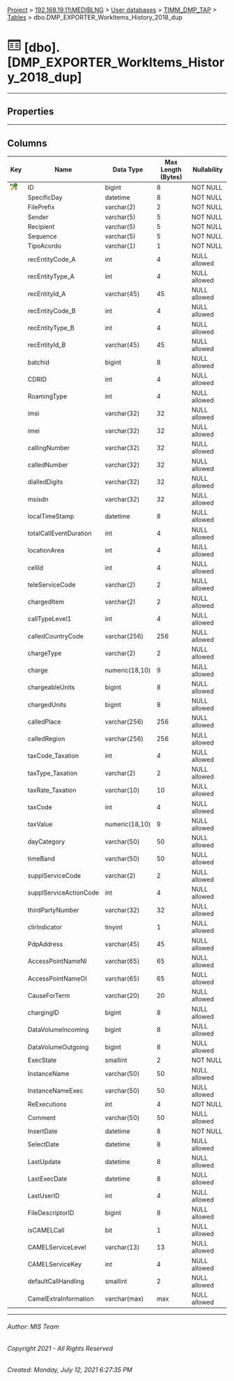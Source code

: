 #### 

[Project](../../../../index.md) > [192.168.19.11\\MEDIBLNG](../../../index.md) > [User databases](../../index.md) > [TIMM_DMP_TAP](../index.md) > [Tables](Tables.md) > dbo.DMP_EXPORTER_WorkItems_History_2018_dup

# ![Tables](../../../../Images/Table32.png) [dbo].[DMP_EXPORTER_WorkItems_History_2018_dup]

---

## <a name="#properties"></a>Properties



---

## <a name="#columns"></a>Columns

| Key | Name | Data Type | Max Length (Bytes) | Nullability |
|---|---|---|---|---|
| [![Cluster Primary Key PK_DMP_EXPORTER_WorkItems_History_2018_dup: ID](../../../../Images/pkcluster.png)](#indexes) | ID | bigint | 8 | NOT NULL |
|  | SpecificDay | datetime | 8 | NOT NULL |
|  | FilePrefix | varchar(2) | 2 | NOT NULL |
|  | Sender | varchar(5) | 5 | NOT NULL |
|  | Recipient | varchar(5) | 5 | NOT NULL |
|  | Sequence | varchar(5) | 5 | NOT NULL |
|  | TipoAcordo | varchar(1) | 1 | NOT NULL |
|  | recEntityCode_A | int | 4 | NULL allowed |
|  | recEntityType_A | int | 4 | NULL allowed |
|  | recEntityId_A | varchar(45) | 45 | NULL allowed |
|  | recEntityCode_B | int | 4 | NULL allowed |
|  | recEntityType_B | int | 4 | NULL allowed |
|  | recEntityId_B | varchar(45) | 45 | NULL allowed |
|  | batchid | bigint | 8 | NULL allowed |
|  | CDRID | int | 4 | NULL allowed |
|  | RoamingType | int | 4 | NULL allowed |
|  | imsi | varchar(32) | 32 | NULL allowed |
|  | imei | varchar(32) | 32 | NULL allowed |
|  | callingNumber | varchar(32) | 32 | NULL allowed |
|  | calledNumber | varchar(32) | 32 | NULL allowed |
|  | dialledDigits | varchar(32) | 32 | NULL allowed |
|  | msisdn | varchar(32) | 32 | NULL allowed |
|  | localTimeStamp | datetime | 8 | NULL allowed |
|  | totalCallEventDuration | int | 4 | NULL allowed |
|  | locationArea | int | 4 | NULL allowed |
|  | cellId | int | 4 | NULL allowed |
|  | teleServiceCode | varchar(2) | 2 | NULL allowed |
|  | chargedItem | varchar(2) | 2 | NULL allowed |
|  | callTypeLevel1 | int | 4 | NULL allowed |
|  | calledCountryCode | varchar(256) | 256 | NULL allowed |
|  | chargeType | varchar(2) | 2 | NULL allowed |
|  | charge | numeric(18,10) | 9 | NULL allowed |
|  | chargeableUnits | bigint | 8 | NULL allowed |
|  | chargedUnits | bigint | 8 | NULL allowed |
|  | calledPlace | varchar(256) | 256 | NULL allowed |
|  | calledRegion | varchar(256) | 256 | NULL allowed |
|  | taxCode_Taxation | int | 4 | NULL allowed |
|  | taxType_Taxation | varchar(2) | 2 | NULL allowed |
|  | taxRate_Taxation | varchar(10) | 10 | NULL allowed |
|  | taxCode | int | 4 | NULL allowed |
|  | taxValue | numeric(18,10) | 9 | NULL allowed |
|  | dayCategory | varchar(50) | 50 | NULL allowed |
|  | timeBand | varchar(50) | 50 | NULL allowed |
|  | supplServiceCode | varchar(2) | 2 | NULL allowed |
|  | supplServiceActionCode | int | 4 | NULL allowed |
|  | thirdPartyNumber | varchar(32) | 32 | NULL allowed |
|  | clirIndicator | tinyint | 1 | NULL allowed |
|  | PdpAddress | varchar(45) | 45 | NULL allowed |
|  | AccessPointNameNI | varchar(65) | 65 | NULL allowed |
|  | AccessPointNameOI | varchar(65) | 65 | NULL allowed |
|  | CauseForTerm | varchar(20) | 20 | NULL allowed |
|  | chargingID | bigint | 8 | NULL allowed |
|  | DataVolumeIncoming | bigint | 8 | NULL allowed |
|  | DataVolumeOutgoing | bigint | 8 | NULL allowed |
|  | ExecState | smallint | 2 | NOT NULL |
|  | InstanceName | varchar(50) | 50 | NULL allowed |
|  | InstanceNameExec | varchar(50) | 50 | NULL allowed |
|  | ReExecutions | int | 4 | NOT NULL |
|  | Comment | varchar(50) | 50 | NULL allowed |
|  | InsertDate | datetime | 8 | NOT NULL |
|  | SelectDate | datetime | 8 | NULL allowed |
|  | LastUpdate | datetime | 8 | NULL allowed |
|  | LastExecDate | datetime | 8 | NULL allowed |
|  | LastUserID | int | 4 | NULL allowed |
|  | FileDescriptorID | bigint | 8 | NULL allowed |
|  | isCAMELCall | bit | 1 | NULL allowed |
|  | CAMELServiceLevel | varchar(13) | 13 | NULL allowed |
|  | CAMELServiceKey | int | 4 | NULL allowed |
|  | defaultCallHandling | smallint | 2 | NULL allowed |
|  | CamelExtraInformation | varchar(max) | max | NULL allowed |


---

###### Author:  MIS Team

###### Copyright 2021 - All Rights Reserved

###### Created: Monday, July 12, 2021 6:27:35 PM

